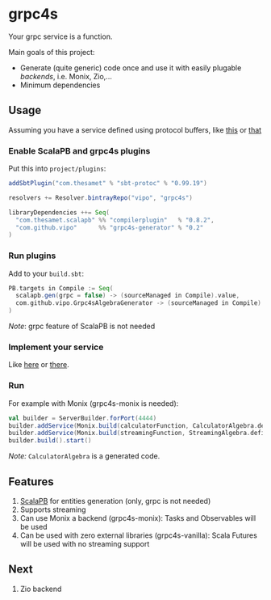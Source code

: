 # grpc4s

Your grpc service is a function.

Main goals of this project:
* Generate (quite generic) code once and use it with easily plugable _backends_, i.e. Monix, Zio,...
* Minimum dependencies

## Usage

Assuming you have a service defined using protocol buffers,
like [this](test-protos/src/main/protobuf/calculator.proto) or
[that](test-protos/src/main/protobuf/streaming.proto)

### Enable ScalaPB and grpc4s plugins

Put this into `project/plugins`:

```scala
addSbtPlugin("com.thesamet" % "sbt-protoc" % "0.99.19")

resolvers += Resolver.bintrayRepo("vipo", "grpc4s")

libraryDependencies ++= Seq(
  "com.thesamet.scalapb" %% "compilerplugin"   % "0.8.2",
  "com.github.vipo"      %% "grpc4s-generator" % "0.2"
)
```

### Run plugins

Add to your `build.sbt`:

```scala
PB.targets in Compile := Seq(
  scalapb.gen(grpc = false) -> (sourceManaged in Compile).value,
  com.github.vipo.Grpc4sAlgebraGenerator -> (sourceManaged in Compile).value
)
```

_Note_: grpc feature of ScalaPB is not needed

### Implement your service

Like [here](monix/src/main/scala/com/github/vipo/grpc4s/Monix.scala) or
[there](vanilla/src/main/scala/com/github/vipo/grpc4s/Vanilla.scala).

### Run

For example with Monix (grpc4s-monix is needed):

```scala
val builder = ServerBuilder.forPort(4444)
builder.addService(Monix.build(calculatorFunction, CalculatorAlgebra.definition))
builder.addService(Monix.build(streamingFunction, StreamingAlgebra.definition))
builder.build().start()
```

_Note:_ `CalculatorAlgebra` is a generated code.

## Features

1. [ScalaPB](https://github.com/scalapb/ScalaPB) for entities generation (only, grpc is not needed)
2. Supports streaming
3. Can use Monix a backend (grpc4s-monix): Tasks and Observables will be used
4. Can be used with zero external libraries (grpc4s-vanilla): Scala Futures will be used with no streaming support  

## Next

1. Zio backend
